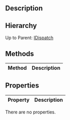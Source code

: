 ## Description

## Hierarchy
Up to Parent: [IDispatch](IDispatch)

## Methods
| Method | Description |
| ------------- | ------------- |

## Properties
| Property | Description |
| ------------- | ------------- |
There are no properties.

